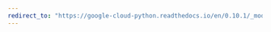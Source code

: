 ```yaml
---
redirect_to: "https://google-cloud-python.readthedocs.io/en/0.10.1/_modules/gcloud/storage/blob.html"
---
```

